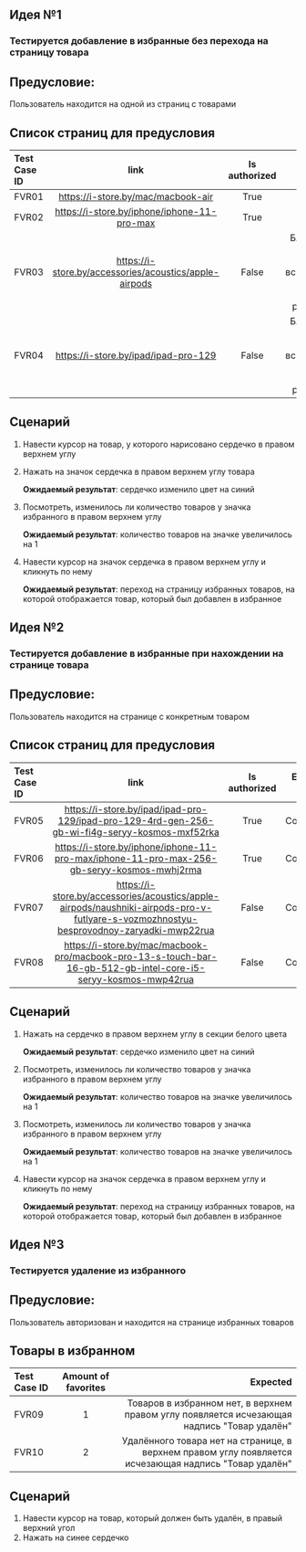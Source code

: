 ## Идея №1
### Тестируется добавление в избранные без перехода на страницу товара

## Предусловие: 
Пользователь находится на одной из страниц с товарами

## Список страниц для предусловия 
| Test Case ID | link | Is authorized | Expected result |
|:-------------|:----:|:-------------:|----------------:|
| FVR01 | https://i-store.by/mac/macbook-air | True | Совпадает |
| FVR02 | https://i-store.by/iphone/iphone-11-pro-max | True | Совпадает |
| FVR03 | https://i-store.by/accessories/acoustics/apple-airpods | False | Блокировано на шаге 2. Появляется всплывающее окно для входа или регистрации |
| FVR04 | https://i-store.by/ipad/ipad-pro-129 | False | Блокировано на шаге 2. Появляется всплывающее окно для входа или регистрации |


## Сценарий
1. Навести курсор на товар, у которого нарисовано сердечко в правом верхнем углу
2. Нажать на значок сердечка в правом верхнем углу товара

    **Ожидаемый результат**: сердечко изменило цвет на синий

3. Посмотреть, изменилось ли количество товаров у значка избранного в правом верхнем углу

    **Ожидаемый результат**: количество товаров на значке увеличилось на 1

4. Навести курсор на значок сердечка в правом верхнем углу и кликнуть по нему

    **Ожидаемый результат**: переход на страницу избранных товаров, на которой отображается товар, который был добавлен в избранное


## Идея №2
### Тестируется добавление в избранные при нахождении на странице товара

## Предусловие: 
Пользователь находится на странице с конкретным товаром


## Список страниц для предусловия 
| Test Case ID | link | Is authorized | Expected result |
|:-------------|:----:|:-------------:|----------------:|
| FVR05 | https://i-store.by/ipad/ipad-pro-129/ipad-pro-129-4rd-gen-256-gb-wi-fi4g-seryy-kosmos-mxf52rka | True | Совпадает |
| FVR06 | https://i-store.by/iphone/iphone-11-pro-max/iphone-11-pro-max-256-gb-seryy-kosmos-mwhj2rma | True | Совпадает |
| FVR07 | https://i-store.by/accessories/acoustics/apple-airpods/naushniki-airpods-pro-v-futlyare-s-vozmozhnostyu-besprovodnoy-zaryadki-mwp22rua | False | Совпадает |
| FVR08 | https://i-store.by/mac/macbook-pro/macbook-pro-13-s-touch-bar-16-gb-512-gb-intel-core-i5-seryy-kosmos-mwp42rua | False | Совпадает |


## Сценарий
1. Нажать на сердечко в правом верхнем углу в секции белого цвета 

    **Ожидаемый результат**: сердечко изменило цвет на синий

2. Посмотреть, изменилось ли количество товаров у значка избранного в правом верхнем углу

    **Ожидаемый результат**: количество товаров на значке увеличилось на 1

3. Посмотреть, изменилось ли количество товаров у значка избранного в правом верхнем углу

    **Ожидаемый результат**: количество товаров на значке увеличилось на 1

4. Навести курсор на значок сердечка в правом верхнем углу и кликнуть по нему

    **Ожидаемый результат**: переход на страницу избранных товаров, на которой отображается товар, который был добавлен в избранное


## Идея №3
### Тестируется удаление из избранного

## Предусловие: 
Пользователь авторизован и находится на странице избранных товаров

## Товары в избранном
| Test Case ID | Amount of favorites | Expected |
|:-------------|:-------------------:|---------:|
| FVR09 | 1 | Товаров в избранном нет, в верхнем правом углу появляется исчезающая надпись "Товар удалён" |
| FVR10 | 2 | Удалённого товара нет на странице, в верхнем правом углу появляется исчезающая надпись "Товар удалён" |

## Сценарий 
1. Навести курсор на товар, который должен быть удалён, в правый верхний угол
2. Нажать на синее сердечко

